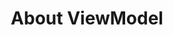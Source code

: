 ---
layout: default
title: About ViewModel
grand_parent: Lifecycle-aware components
nav_order: 1
parent: ViewModel
---